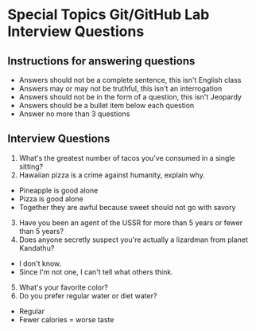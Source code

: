 # Special Topics Git/GitHub Lab Interview Questions

## Instructions for answering questions
  - Answers should not be a complete sentence, this isn't English class
  - Answers may or may not be truthful, this isn't an interrogation
  - Answers should not be in the form of a question, this isn't Jeopardy
  - Answers should be a bullet item below each question
  - Answer no more than 3 questions

## Interview Questions

1. What's the greatest number of tacos you've consumed in a single sitting?
2. Hawaiian pizza is a crime against humanity, explain why.
- Pineapple is good alone
- Pizza is good alone
- Together they are awful because sweet should not go with savory
3. Have you been an agent of the USSR for more than 5 years or fewer than 5 years?
4. Does anyone secretly suspect you're actually a lizardman from planet Kandathu?
- I don't know.
- Since I'm not one, I can't tell what others think.
5. What's your favorite color?
6. Do you prefer regular water or diet water?
- Regular
- Fewer calories = worse taste


